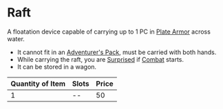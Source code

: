 # Raft

A floatation device capable of carrying up to 1 PC in [Plate Armor](../../Armor/Mundane%20Armor/Plate%20Armor.md) across water.

- It cannot fit in an [Adventurer's Pack](../100%20Coins/Adventurer's%20Pack.md), must be carried with both hands.
- While carrying the raft, you are [Surprised](../../../Game%20Procedures/Conditions/Surprised.md) if [Combat](../../../Game%20Procedures/Combat/Combat.md) starts.
- It can be stored in a wagon.

| Quantity of Item |  Slots | Price |
| ---------------- | ------ | ----- |
| 1                | --     | 50    |
